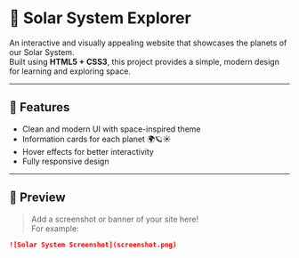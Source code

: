 # 🌌 Solar System Explorer

An interactive and visually appealing website that showcases the planets of our Solar System.  
Built using **HTML5 + CSS3**, this project provides a simple, modern design for learning and exploring space.

---

## 🚀 Features

- Clean and modern UI with space-inspired theme  
- Information cards for each planet 🌍🪐☀️  
- Hover effects for better interactivity  
- Fully responsive design  

---

## 📸 Preview

> Add a screenshot or banner of your site here!  
For example:
```markdown
![Solar System Screenshot](screenshot.png)
